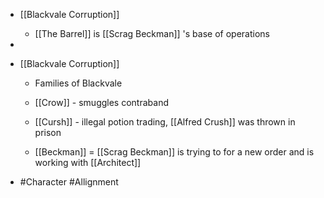 
 - [[Blackvale Corruption]] 

	 - [[The Barrel]]  is [[Scrag Beckman]] 's base of operations
 - 
 - [[Blackvale Corruption]] 

	 - Families of Blackvale

	 - [[Crow]]  - smuggles contraband

	 - [[Cursh]]  - illegal potion trading, [[Alfred Crush]]  was thrown in prison

	 - [[Beckman]] = [[Scrag Beckman]]  is trying to for a new order and is working with [[Architect]] 
 - #Character #Allignment

